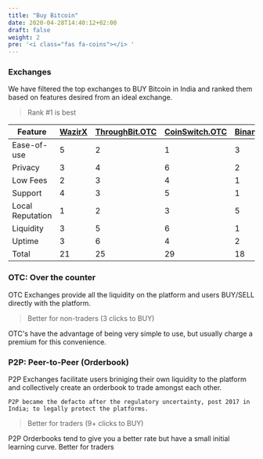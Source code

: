 ```yaml
---
title: "Buy Bitcoin"
date: 2020-04-28T14:40:12+02:00
draft: false
weight: 2
pre: '<i class="fas fa-coins"></i> '
---
```


### Exchanges

We have filtered the top exchanges to BUY Bitcoin in India and ranked them based on features desired from an ideal exchange.  

<div class="descriptor-support-table">

> Rank #1 is best

| Feature | [WazirX](https://wazirx.com/invite/qp48jjwc) | [ThroughBit.OTC](https://otc.throughbit.com)  | [CoinSwitch.OTC](https://coinswitch.com) | [Binance](https://www.binance.com/en-IN) | [LocalBitcoins](https://localbitcoins.com/instant-bitcoins/?action=buy&amount=&currency=INR&country_code=IN&online_provider=ALL_ONLINE&find-offers=Search) | [Unocoin.OTC](https://unocoin.com)
| -------- | --------------- | --------------- | ------------ | ------------ | ------------ | ------------ |
| Ease-of-use      | 5 | 2 | 1 | 3 | 6 | 4 |
| Privacy          | 3 | 4 | 6 | 2 | 1 | 5 |
| Low Fees         | 2 | 3 | 4 | 1 | 6 | 5 |
| Support          | 4 | 3 | 5 | 1 | 2 | 6 | 
| Local Reputation | 1 | 2 | 3 | 5 | 6 | 4 |
| Liquidity        | 3 | 5 | 6 | 1 | 2 | 4 |
| Uptime           | 3 | 6 | 4 | 2 | 1 | 5 |
| Total            |21 |25 |29 |18 |24 |33 |
</div>

### OTC: Over the counter

OTC Exchanges provide all the liquidity on the platform and users BUY/SELL directly with the platform.

> Better for non-traders (3 clicks to  BUY)

OTC's have the advantage of being very simple to use, but usually charge a premium for this convenience. 

### P2P: Peer-to-Peer (Orderbook)
P2P Exchanges facilitate users briniging their own liquidity to the platform and collectively create an orderbook to trade amongst each other. 

`P2P became the defacto after the regulatory uncertainty, post 2017 in India; to legally protect the platforms.`

> Better for traders (9+ clicks to  BUY)

P2P Orderbooks tend to give you a better rate but have a small initial learning curve. Better for traders

